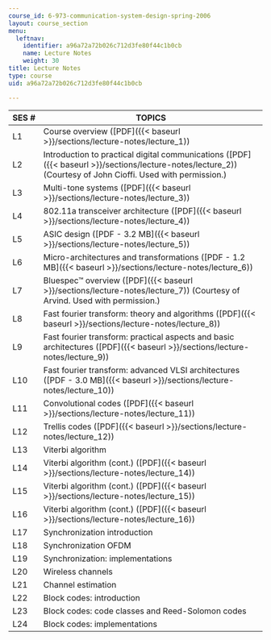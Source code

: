 ```yaml
---
course_id: 6-973-communication-system-design-spring-2006
layout: course_section
menu:
  leftnav:
    identifier: a96a72a72b026c712d3fe80f44c1b0cb
    name: Lecture Notes
    weight: 30
title: Lecture Notes
type: course
uid: a96a72a72b026c712d3fe80f44c1b0cb

---
```


| SES # | TOPICS |
| --- | --- |
| L1 | Course overview ([PDF]({{< baseurl >}}/sections/lecture-notes/lecture_1)) |
| L2 | Introduction to practical digital communications ([PDF]({{< baseurl >}}/sections/lecture-notes/lecture_2)) (Courtesy of John Cioffi. Used with permission.) |
| L3 | Multi-tone systems ([PDF]({{< baseurl >}}/sections/lecture-notes/lecture_3)) |
| L4 | 802.11a transceiver architecture ([PDF]({{< baseurl >}}/sections/lecture-notes/lecture_4)) |
| L5 | ASIC design ([PDF - 3.2 MB]({{< baseurl >}}/sections/lecture-notes/lecture_5)) |
| L6 | Micro-architectures and transformations ([PDF - 1.2 MB]({{< baseurl >}}/sections/lecture-notes/lecture_6)) |
| L7 | Bluespec™ overview ([PDF]({{< baseurl >}}/sections/lecture-notes/lecture_7)) (Courtesy of Arvind. Used with permission.) |
| L8 | Fast fourier transform: theory and algorithms ([PDF]({{< baseurl >}}/sections/lecture-notes/lecture_8)) |
| L9 | Fast fourier transform: practical aspects and basic architectures ([PDF]({{< baseurl >}}/sections/lecture-notes/lecture_9)) |
| L10 | Fast fourier transform: advanced VLSI architectures ([PDF - 3.0 MB]({{< baseurl >}}/sections/lecture-notes/lecture_10)) |
| L11 | Convolutional codes ([PDF]({{< baseurl >}}/sections/lecture-notes/lecture_11)) |
| L12 | Trellis codes ([PDF]({{< baseurl >}}/sections/lecture-notes/lecture_12)) |
| L13 | Viterbi algorithm |
| L14 | Viterbi algorithm (cont.) ([PDF]({{< baseurl >}}/sections/lecture-notes/lecture_14)) |
| L15 | Viterbi algorithm (cont.) ([PDF]({{< baseurl >}}/sections/lecture-notes/lecture_15)) |
| L16 | Viterbi algorithm (cont.) ([PDF]({{< baseurl >}}/sections/lecture-notes/lecture_16)) |
| L17 | Synchronization introduction |
| L18 | Synchronization OFDM |
| L19 | Synchronization: implementations |
| L20 | Wireless channels |
| L21 | Channel estimation |
| L22 | Block codes: introduction |
| L23 | Block codes: code classes and Reed-Solomon codes |
| L24 | Block codes: implementations